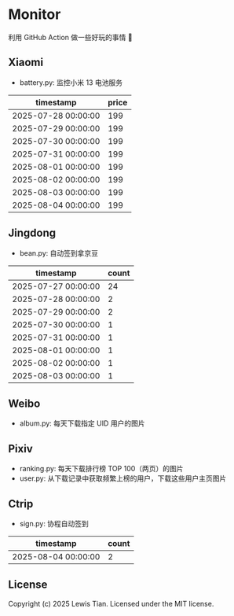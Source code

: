 # Monitor

利用 GitHub Action 做一些好玩的事情 🤣

## Xiaomi

- battery.py: 监控小米 13 电池服务

<!-- xiaomi13battery-start -->

| timestamp | price |
| --- | --- |
| 2025-07-28 00:00:00 | 199 |
| 2025-07-29 00:00:00 | 199 |
| 2025-07-30 00:00:00 | 199 |
| 2025-07-31 00:00:00 | 199 |
| 2025-08-01 00:00:00 | 199 |
| 2025-08-02 00:00:00 | 199 |
| 2025-08-03 00:00:00 | 199 |
| 2025-08-04 00:00:00 | 199 |

<!-- xiaomi13battery-end -->

## Jingdong

- bean.py: 自动签到拿京豆

<!-- jingdongbean-start -->

| timestamp | count |
| --- | --- |
| 2025-07-27 00:00:00 | 24 |
| 2025-07-28 00:00:00 | 2 |
| 2025-07-29 00:00:00 | 2 |
| 2025-07-30 00:00:00 | 1 |
| 2025-07-31 00:00:00 | 1 |
| 2025-08-01 00:00:00 | 1 |
| 2025-08-02 00:00:00 | 1 |
| 2025-08-03 00:00:00 | 1 |

<!-- jingdongbean-end -->

## Weibo

- album.py: 每天下载指定 UID 用户的图片

## Pixiv

- ranking.py: 每天下载排行榜 TOP 100（两页）的图片
- user.py: 从下载记录中获取频繁上榜的用户，下载这些用户主页图片

## Ctrip

- sign.py: 协程自动签到

<!-- ctrip_sign-start -->

| timestamp | count |
| --- | --- |
| 2025-08-04 00:00:00 | 2 |

<!-- ctrip_sign-end -->

## License

Copyright (c) 2025 Lewis Tian. Licensed under the MIT license.
